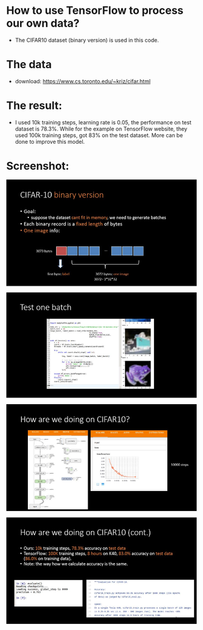 # How to use TensorFlow to process our own data?
  - The CIFAR10 dataset (binary version) is used in this code.

# The data
  - download: https://www.cs.toronto.edu/~kriz/cifar.html
  
# The result:
  - I used 10k training steps, learning rate is 0.05, the performance on test dataset is 78.3%. While for the example on TensorFlow website, they used 100k training steps, got 83% on the test dataset.
    More can be done to improve this model.
    
# Screenshot:
![alt text](images/001.JPG)

![alt text](images/002.JPG)

![alt text](images/003.JPG)

![alt text](images/004.JPG)

